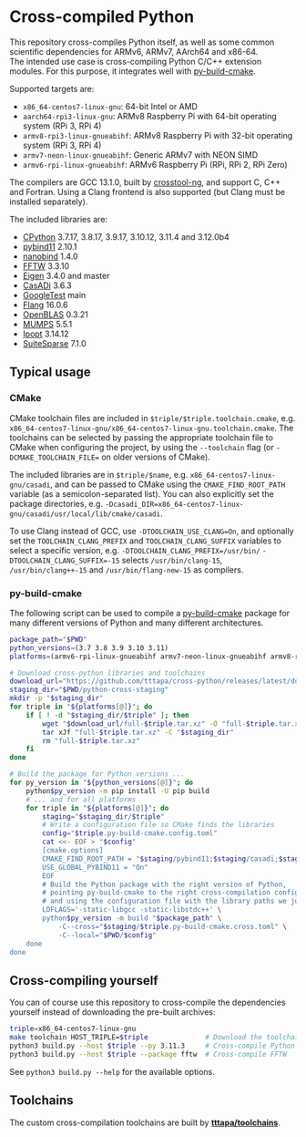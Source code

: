 # Cross-compiled Python

This repository cross-compiles Python itself, as well as some common scientific dependencies for ARMv6, ARMv7, AArch64 and x86-64.  
The intended use case is cross-compiling Python C/C++ extension modules. For this purpose, it integrates well with [py-build-cmake](https://github.com/tttapa/py-build-cmake).

Supported targets are:
- `x86_64-centos7-linux-gnu`: 64-bit Intel or AMD
- `aarch64-rpi3-linux-gnu`: ARMv8 Raspberry Pi with 64-bit operating system (RPi 3, RPi 4)
- `armv8-rpi3-linux-gnueabihf`: ARMv8 Raspberry Pi with 32-bit operating system (RPi 3, RPi 4)
- `armv7-neon-linux-gnueabihf`: Generic ARMv7 with NEON SIMD
- `armv6-rpi-linux-gnueabihf`: ARMv6 Raspberry Pi (RPi, RPi 2, RPi Zero)

The compilers are GCC 13.1.0, built by [crosstool-ng](https://github.com/crosstool-ng/crosstool-ng), and support C, C++ and Fortran.
Using a Clang frontend is also supported (but Clang must be installed separately).

The included libraries are:
- [CPython](https://www.python.org/) 3.7.17, 3.8.17, 3.9.17, 3.10.12, 3.11.4 and 3.12.0b4
- [pybind11](https://pybind11.readthedocs.io/en/stable/index.html) 2.10.1
- [nanobind](https://nanobind.readthedocs.io/en/latest/) 1.4.0
- [FFTW](https://fftw.org/) 3.3.10
- [Eigen](https://eigen.tuxfamily.org) 3.4.0 and master
- [CasADi](https://web.casadi.org/) 3.6.3
- [GoogleTest](https://github.com/google/googletest) main
- [Flang](https://github.com/llvm/llvm-project/tree/main/flang) 16.0.6
- [OpenBLAS](https://github.com/xianyi/OpenBLAS) 0.3.21
- [MUMPS](https://github.com/coin-or-tools/ThirdParty-Mumps) 5.5.1
- [Ipopt](https://github.com/coin-or/Ipopt) 3.14.12
- [SuiteSparse](https://github.com/DrTimothyAldenDavis/SuiteSparse) 7.1.0

## Typical usage

### CMake

CMake toolchain files are included in `$triple/$triple.toolchain.cmake`, 
e.g. `x86_64-centos7-linux-gnu/x86_64-centos7-linux-gnu.toolchain.cmake`.
The toolchains can be selected by passing the appropriate toolchain file to
CMake when configuring the project, by using the `--toolchain` flag (or
`-DCMAKE_TOOLCHAIN_FILE=` on older versions of CMake).

The included libraries are in `$triple/$name`, e.g.
`x86_64-centos7-linux-gnu/casadi`, and can be passed to CMake using the
`CMAKE_FIND_ROOT_PATH` variable (as a semicolon-separated list). You can also
explicitly set the package directories, e.g.
`-Dcasadi_DIR=x86_64-centos7-linux-gnu/casadi/usr/local/lib/cmake/casadi`.

To use Clang instead of GCC, use `-DTOOLCHAIN_USE_CLANG=On`, and optionally set
the `TOOLCHAIN_CLANG_PREFIX` and `TOOLCHAIN_CLANG_SUFFIX` variables to select
a specific version, e.g. `-DTOOLCHAIN_CLANG_PREFIX=/usr/bin/`
`-DTOOLCHAIN_CLANG_SUFFIX=-15` selects `/usr/bin/clang-15`,
`/usr/bin/clang++-15` and `/usr/bin/flang-new-15` as compilers.

### py-build-cmake

The following script can be used to compile a [py-build-cmake](https://github.com/tttapa/py-build-cmake)
package for many different versions of Python and many different architectures.

```sh
package_path="$PWD"
python_versions=(3.7 3.8 3.9 3.10 3.11)
platforms=(armv6-rpi-linux-gnueabihf armv7-neon-linux-gnueabihf armv8-rpi3-linux-gnueabihf aarch64-rpi3-linux-gnu x86_64-centos7-linux-gnu)

# Download cross-python libraries and toolchains
download_url="https://github.com/tttapa/cross-python/releases/latest/download"
staging_dir="$PWD/python-cross-staging"
mkdir -p "$staging_dir"
for triple in "${platforms[@]}"; do
	if [ ! -d "$staging_dir/$triple" ]; then
		wget "$download_url/full-$triple.tar.xz" -O "full-$triple.tar.xz"
		tar xJf "full-$triple.tar.xz" -C "$staging_dir"
		rm "full-$triple.tar.xz"
	fi
done

# Build the package for Python versions ...
for py_version in "${python_versions[@]}"; do
	python$py_version -m pip install -U pip build
	# ... and for all platforms
	for triple in "${platforms[@]}"; do
		staging="$staging_dir/$triple"
		# Write a configuration file so CMake finds the libraries
		config="$triple.py-build-cmake.config.toml"
		cat <<- EOF > "$config"
		[cmake.options]
		CMAKE_FIND_ROOT_PATH = "$staging/pybind11;$staging/casadi;$staging/eigen;$staging/fftw"
		USE_GLOBAL_PYBIND11 = "On"
		EOF
		# Build the Python package with the right version of Python,
		# pointing py-build-cmake to the right cross-compilation configuration,
		# and using the configuration file with the library paths we just wrote.
		LDFLAGS='-static-libgcc -static-libstdc++' \
		python$py_version -m build "$package_path" \
			-C--cross="$staging/$triple.py-build-cmake.cross.toml" \
			-C--local="$PWD/$config"
	done
done
```

## Cross-compiling yourself

You can of course use this repository to cross-compile the dependencies yourself instead of downloading the pre-built archives:
```sh
triple=x86_64-centos7-linux-gnu
make toolchain HOST_TRIPLE=$triple              # Download the toolchain
python3 build.py --host $triple --py 3.11.3     # Cross-compile Python 3.11
python3 build.py --host $triple --package fftw  # Cross-compile FFTW
```
See `python3 build.py --help` for the available options.

## Toolchains

The custom cross-compilation toolchains are built by [**tttapa/toolchains**](https://github.com/tttapa/toolchains).
